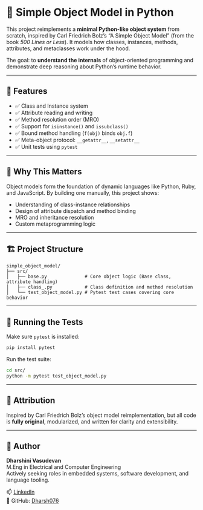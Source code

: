 # 🧠 Simple Object Model in Python

This project reimplements a **minimal Python-like object system** from scratch, inspired by Carl Friedrich Bolz’s “A Simple Object Model” (from the book *500 Lines or Less*). It models how classes, instances, methods, attributes, and metaclasses work under the hood.

The goal: to **understand the internals** of object-oriented programming and demonstrate deep reasoning about Python’s runtime behavior.

---

## 🚀 Features

- ✅ Class and Instance system
- ✅ Attribute reading and writing
- ✅ Method resolution order (MRO)
- ✅ Support for `isinstance()` and `issubclass()`
- ✅ Bound method handling (`f(obj)` binds `obj.f`)
- ✅ Meta-object protocol: `__getattr__`, `__setattr__`
- ✅ Unit tests using `pytest`

---

## 🧠 Why This Matters

Object models form the foundation of dynamic languages like Python, Ruby, and JavaScript. By building one manually, this project shows:

- Understanding of class-instance relationships
- Design of attribute dispatch and method binding
- MRO and inheritance resolution
- Custom metaprogramming logic

---

## 🏗️ Project Structure

```
simple_object_model/
├── src/
│   ├── base.py              # Core object logic (Base class, attribute handling)
│   ├── class_.py            # Class definition and method resolution
│   └── test_object_model.py # Pytest test cases covering core behavior
```

---

## 🧪 Running the Tests

Make sure `pytest` is installed:

```bash
pip install pytest
```

Run the test suite:

```bash
cd src/
python -m pytest test_object_model.py
```

---

## 📘 Attribution

Inspired by Carl Friedrich Bolz’s object model reimplementation, but all code is **fully original**, modularized, and written for clarity and extensibility.

---

## 💼 Author

**Dharshini Vasudevan**  
M.Eng in Electrical and Computer Engineering  
Actively seeking roles in embedded systems, software development, and language tooling.

📫 [LinkedIn](https://www.linkedin.com/in/dharshini-vasudevan/)  
🔗 GitHub: [Dharsh076](https://github.com/Dharsh076)
